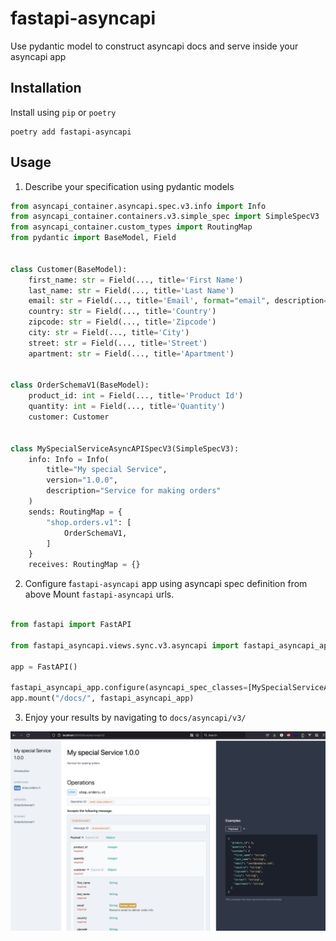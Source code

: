# fastapi-asyncapi
Use pydantic model to construct asyncapi docs and serve inside your asyncapi app


## Installation

Install using `pip` or `poetry`

```shell 
poetry add fastapi-asyncapi
```

## Usage

1. Describe your specification using pydantic models
```python
from asyncapi_container.asyncapi.spec.v3.info import Info
from asyncapi_container.containers.v3.simple_spec import SimpleSpecV3
from asyncapi_container.custom_types import RoutingMap
from pydantic import BaseModel, Field


class Customer(BaseModel):
    first_name: str = Field(..., title='First Name')
    last_name: str = Field(..., title='Last Name')
    email: str = Field(..., title='Email', format="email", description="Person's email to deliver order info")
    country: str = Field(..., title='Country')
    zipcode: str = Field(..., title='Zipcode')
    city: str = Field(..., title='City')
    street: str = Field(..., title='Street')
    apartment: str = Field(..., title='Apartment')


class OrderSchemaV1(BaseModel):
    product_id: int = Field(..., title='Product Id')
    quantity: int = Field(..., title='Quantity')
    customer: Customer


class MySpecialServiceAsyncAPISpecV3(SimpleSpecV3):
    info: Info = Info(
        title="My special Service",
        version="1.0.0",
        description="Service for making orders"
    )
    sends: RoutingMap = {
        "shop.orders.v1": [
            OrderSchemaV1,
        ]
    }
    receives: RoutingMap = {}
```

2. Configure f`astapi-asyncapi` app using asyncapi spec definition from above Mount `fastapi-asyncapi` urls.

```python

from fastapi import FastAPI

from fastapi_asyncapi.views.sync.v3.asyncapi import fastapi_asyncapi_app

app = FastAPI()

fastapi_asyncapi_app.configure(asyncapi_spec_classes=[MySpecialServiceAsyncAPISpecV3])
app.mount("/docs/", fastapi_asyncapi_app)

```

3. Enjoy your results by navigating to `docs/asyncapi/v3/`

![alt text](docs/img/result.png)